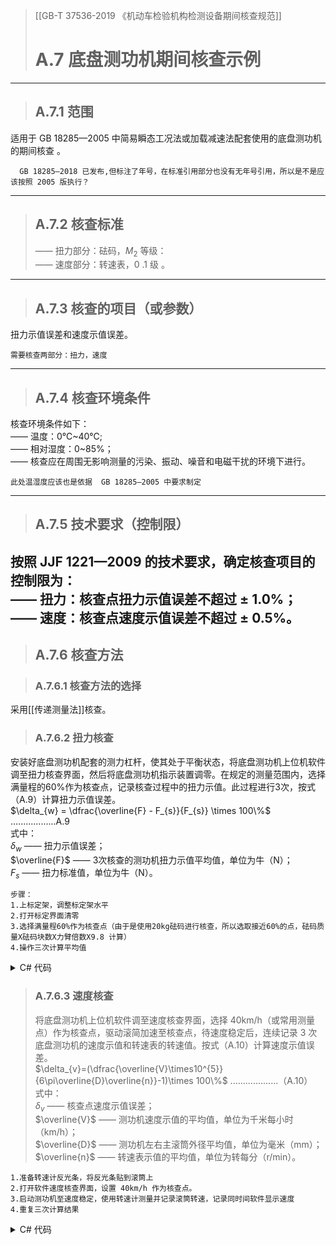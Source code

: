 >[[GB-T 37536-2019 《机动车检验机构检测设备期间核查规范]]  
># A.7 底盘测功机期间核查示例
---
>## A.7.1 范围  
  适用于 GB 18285—2005 中简易瞬态工况法或加载减速法配套使用的底盘测功机的期间核查 。
```text
  GB 18285—2018 已发布,但标注了年号，在标准引用部分也没有无年号引用，所以是不是应该按照 2005 版执行？
```
---
>## A.7.2 核查标准  
> —— 扭力部分：砝码，$M_{2}$ 等级：  
> —— 速度部分：转速表，0 .1 级 。
---
>## A.7.3 核查的项目（或参数）  
扭力示值误差和速度示值误差。
```text
需要核查两部分：扭力，速度
```
---
>## A.7.4 核查环境条件  
核查环境条件如下：  
—— 温度：0℃\~40℃;  
—— 相对湿度：0\~85%；    
—— 核查应在周围无影响测量的污染、振动、噪音和电磁干扰的环境下进行。
```text
此处温湿度应该也是依据  GB 18285—2005 中要求制定
```
---
>## A.7.5 技术要求（控制限）  
按照 JJF 1221—2009 的技术要求，确定核查项目的控制限为：  
—— 扭力：核查点扭力示值误差不超过 $\pm$ 1.0%；  
—— 速度：核查点速度示值误差不超过 $\pm$ 0.5%。  
---
>## A.7.6 核查方法

>### A.7.6.1 核查方法的选择  
采用[[传递测量法]]核查。

>### A.7.6.2 扭力核查  
安装好底盘测功机配套的测力杠杆，使其处于平衡状态，将底盘测功机上位机软件调至扭力核查界面，然后将底盘测功机指示装置调零。在规定的测量范围内，选择满量程的60%作为核查点，记录核查过程中的扭力示值。此过程进行3次，按式（A.9）计算扭力示值误差。  
$\delta_{w} = \dfrac{\overline{F} - F_{s}}{F_{s}} \times 100\%$ ..................A.9  
式中：  
$\delta_{w}$ —— 扭力示值误差；  
$\overline{F}$ —— 3次核查的测功机扭力示值平均值，单位为牛（N）；  
$F_{s}$ —— 扭力标准值，单位为牛（N）。  
```text
步骤：
1.上标定架，调整标定架水平
2.打开标定界面清零
3.选择满量程60%作为核查点（由于是使用20kg砝码进行核查，所以选取接近60%的点，砝码质量X砝码块数X力臂倍数X9.8 计算）
4.操作三次计算平均值
```

<details>
<summary>C# 代码</summary>

```C#
/// <summary>  
/// 底盘测功机期间核查  
/// </summary>  
public class ChassisDynamometerIntermediateCheck  
{  
    /// <summary>  
    /// 扭力控制限  
    /// </summary>  
    public const decimal TorqueForceControlLimit = 0.01m;  
  
    /// <summary>  
    /// 扭力标准值  
    /// </summary>  
    public decimal TorqueForceStandard { get; set; }  
  
    /// <summary>  
    /// 扭力测量值1  
    /// </summary>
    public decimal TorqueForceValue0 { get; set; }  
  
    /// <summary>  
    /// 扭力测量值2  
    /// </summary>
    public decimal TorqueForceValue1 { get; set; }  
  
    /// <summary>  
    /// 扭力测量值3  
    /// </summary>
    public decimal TorqueForceValue2 { get; set; }  
  
    /// <summary>  
    /// 计算扭力测量平均值  
    /// </summary>  
    /// <returns></returns>
    public decimal TorqueForceValueAverage() => (TorqueForceValue0 + TorqueForceValue1 + TorqueForceValue2) / 3;  
  
    /// <summary>  
    /// 计算扭力示值误差  
    /// </summary>  
    /// <returns></returns>
    public decimal CalculateTorqueForceIndicationError() => (TorqueForceValueAverage() - TorqueForceStandard) / TorqueForceStandard;  
  
    /// <summary>  
    /// 评价是否核查通过  
    /// </summary>  
    /// <returns></returns>
    public bool TorqueForceEvaluate() => Math.Abs(CalculateTorqueForceIndicationError()) <= TorqueForceControlLimit;  
}
```
</details>

>### A.7.6.3 速度核查  
>将底盘测功机上位机软件调至速度核查界面，选择 40km/h（或常用测量点）作为核查点，驱动滚简加速至核查点，待速度稳定后，连续记录 3 次底盘测功机的速度示值和转速表的转速值。按式（A.10）计算速度示值误差。  
> $\delta_{v}=(\dfrac{\overline{V}\times10^{5}}{6\pi\overline{D}\overline{n}}-1)\times 100\%$   ...................（A.10）  
>式中：  
>$\delta_{v}$ —— 核查点速度示值误差；  
>$\overline{V}$ —— 测功机速度示值的平均值，单位为千米每小时（km/h）；  
>$\overline{D}$ —— 测功机左右主滚筒外径平均值，单位为毫米（mm）；  
>$\overline{n}$ —— 转速表示值的平均值，单位为转每分（r/min）。  
``` text
1.准备转速计反光条，将反光条贴到滚筒上
2.打开软件速度核查界面，设置 40km/h 作为核查点。
3.启动测功机至速度稳定，使用转速计测量并记录滚筒转速，记录同时间软件显示速度
4.重复三次计算结果
```

<details>
<summary>C# 代码</summary>

```C#
/// <summary>  
/// 底盘测功机期间核查  
/// </summary>  
public class ChassisDynamometerIntermediateCheck  
{  
    /// <summary>  
    /// 速度控制限  
    /// </summary>  
    public const decimal SpeedControlLimit = 0.005m;  
  
    /// <summary>  
    /// 左主滚筒外径  
    /// </summary>  
    public decimal LeftRollerOuterDiameter { get; set; }  
  
    /// <summary>  
    /// 右主滚筒外径  
    /// </summary>  
    public decimal RightRollerOuterDiameter { get; set; }  
  
    /// <summary>  
    /// 软件显示速度1  
    /// </summary>
    public decimal SpeedValue0 { get; set; }  
  
    /// <summary>  
    /// 软件显示速度2  
    /// </summary>
    public decimal SpeedValue1 { get; set; }  
  
    /// <summary>  
    /// 软件显示速度3  
    /// </summary>
    public decimal SpeedValue2 { get; set; }  
  
    /// <summary>  
    /// 转速计显示转速1  
    /// </summary>
    public decimal RotationalSpeedValue0 { get; set; }  
  
    /// <summary>  
    /// 转速计显示转速1  
    /// </summary>
    public decimal RotationalSpeedValue1 { get; set; }  
  
    /// <summary>  
    /// 转速计显示转速1  
    /// </summary>
    public decimal RotationalSpeedValue2 { get; set; }  
  
    /// <summary>  
    /// 主滚筒外径平均值  
    /// </summary>  
    /// <returns></returns>
    public decimal RollerOuterDiameterAverage() => (LeftRollerOuterDiameter + RightRollerOuterDiameter) / 2;  
  
    /// <summary>  
    /// 软件显示速度平均值  
    /// </summary>  
    /// <returns></returns>
    public decimal SpeedValueAverage() => (SpeedValue0 + SpeedValue1 + SpeedValue2) / 3;  
  
    /// <summary>  
    /// 转速计显示转速平均值  
    /// </summary>  
    /// <returns></returns>
    public decimal RotationalSpeedValueAverage() => (RotationalSpeedValue0 + RotationalSpeedValue1 + RotationalSpeedValue2) / 3;  
  
    /// <summary>  
    /// 计算速度示值误差  
    /// </summary>  
    /// <returns></returns>
    public decimal CalculateSpeedIndicationError() => ((SpeedValueAverage() * (decimal)Math.Pow(10, 5)) / (6 * (decimal)Math.PI * RollerOuterDiameterAverage() *  RotationalSpeedValueAverage())) - 1;  
  
    /// <summary>  
    /// 评价速度是否核查通过  
    /// </summary>  
    /// <returns></returns>
    public bool SpeedEvaluate() => Math.Abs(CalculateSpeedIndicationError()) <= SpeedControlLimit;  
}
```
</details>






